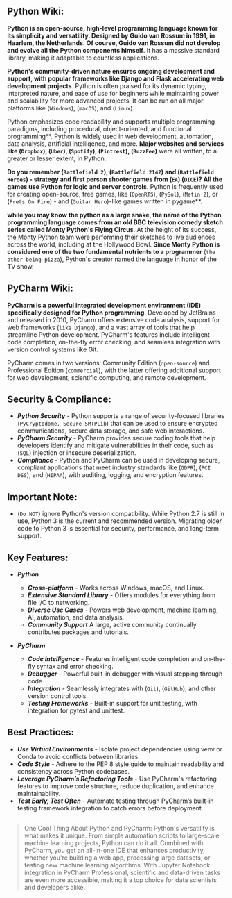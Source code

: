 ## Python Wiki:

**Python is an open-source, high-level programming language known for its simplicity and versatility. Designed by Guido van Rossum in 1991, in Haarlem, the Netherlands. Of course, Guido van Rossum did not develop and evolve all the Python components himself**. It has a massive standard library, making it adaptable to countless applications. 

**Python's community-driven nature ensures ongoing development and support, with popular frameworks like Django and Flask accelerating web development projects**. Python is often praised for its dynamic typing, interpreted nature, and ease of use for beginners while maintaining power and scalability for more advanced projects. It can be run on all major platforms like (`Windows`), (`macOS`), and (`Linux`).

Python emphasizes code readability and supports multiple programming paradigms, including procedural, object-oriented, and functional programming**. Python is widely used in web development, automation, data analysis, artificial intelligence, and more. **Major websites and services like (`Dropbox`), (`Uber`), (`Spotify`), (`Pintrest`), (`BuzzFee`)** were all written, to a greater or lesser extent, in Python.

**Do you remember (`Battlefield 2`), (`Battlefield 2142`) and (`Battlefield Heroes`) - strategy and first person shooter games from (`EA`) (`DICE`)? All the games use Python for logic and server controls**. Python is frequently used for creating open-source, free games, like (`OpenRTS`), (`PySol`), (`Metin 2`), or (`Frets On Fire`) - and (`Guitar Hero`)-like games written in pygame**. 

**while you may know the python as a large snake, the name of the Python programming language comes from an old BBC television comedy sketch series called Monty Python's Flying Circus**. At the height of its success, the Monty Python team were performing their sketches to live audiences across the world, including at the Hollywood Bowl. **Since Monty Python is considered one of the two fundamental nutrients to a programmer** (`the other being pizza`), Python's creator named the language in honor of the TV show.


## PyCharm Wiki:

**PyCharm is a powerful integrated development environment (IDE) specifically designed for Python programming**. Developed by JetBrains and released in 2010, PyCharm offers extensive code analysis, support for web frameworks (`like Django`), and a vast array of tools that help streamline Python development. PyCharm's features include intelligent code completion, on-the-fly error checking, and seamless integration with version control systems like Git.

PyCharm comes in two versions: Community Edition (`open-source`) and Professional Edition (`commercial`), with the latter offering additional support for web development, scientific computing, and remote development.

## Security & Compliance:

- ***Python Security*** - Python supports a range of security-focused libraries (`PyCryptodome, Secure-SMTPLib`) that can be used to ensure encrypted communications, secure data storage, and safe web interactions.
- ***PyCharm Security*** - PyCharm provides secure coding tools that help developers identify and mitigate vulnerabilities in their code, such as (`SQL`) injection or insecure deserialization.
- ***Compliance*** - Python and PyCharm can be used in developing secure, compliant applications that meet industry standards like (`GDPR`), (`PCI DSS`), and (`HIPAA`), with auditing, logging, and encryption features.

## Important Note:
- (`Do NOT`) ignore Python's version compatibility. While Python 2.7 is still in use, Python 3 is the current and recommended version. Migrating older code to Python 3 is essential for security, performance, and long-term support.

## Key Features:

- ***Python***
  - ***Cross-platform*** - Works across Windows, macOS, and Linux.
  - ***Extensive Standard Library*** - Offers modules for everything from file I/O to networking.
  - ***Diverse Use Cases*** - Powers web development, machine learning, AI, automation, and data analysis. 
  - ***Community Support*** A large, active community continually contributes packages and tutorials.

- ***PyCharm***
  - ***Code Intelligence*** - Features intelligent code completion and on-the-fly syntax and error checking.
  - ***Debugger*** - Powerful built-in debugger with visual stepping through code.
  - ***Integration*** - Seamlessly integrates with (`Git`), (`GitHub`), and other version control tools.
  - ***Testing Frameworks*** - Built-in support for unit testing, with integration for pytest and unittest.


## Best Practices:

  - ***Use Virtual Environments*** - Isolate project dependencies using venv or Conda to avoid conflicts between libraries.
  - ***Code Style*** - Adhere to the PEP 8 style guide to maintain readability and consistency across Python codebases.
  - ***Leverage PyCharm’s Refactoring Tools*** - Use PyCharm's refactoring features to improve code structure, reduce duplication, and enhance maintainability.
  - ***Test Early, Test Often*** - Automate testing through PyCharm’s built-in testing framework integration to catch errors before deployment.



##
> One Cool Thing About Python and PyCharm: Python's versatility is what makes it unique. From simple automation scripts to large-scale machine learning projects, Python can do it all. Combined with PyCharm, you get an all-in-one IDE that enhances productivity, whether you're building a web app, processing large datasets, or testing new machine learning algorithms. With Jupyter Notebook integration in PyCharm Professional, scientific and data-driven tasks are even more accessible, making it a top choice for data scientists and developers alike.
